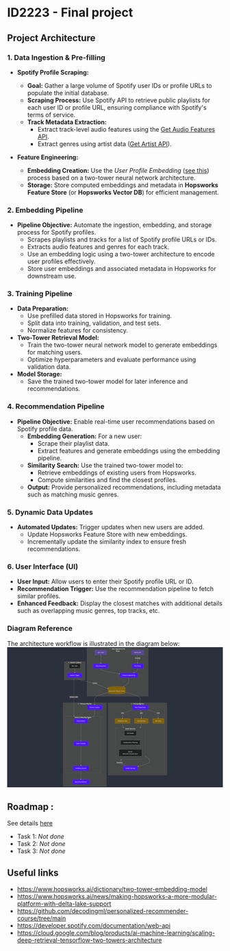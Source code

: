 # ID2223 - Final project

## Project Architecture
### **1. Data Ingestion & Pre-filling**
- **Spotify Profile Scraping:**
    - **Goal:** Gather a large volume of Spotify user IDs or profile URLs to populate the initial database.
    - **Scraping Process:** Use Spotify API to retrieve public playlists for each user ID or profile URL, ensuring compliance with Spotify's terms of service.
    - **Track Metadata Extraction:**
        - Extract track-level audio features using the [Get Audio Features API](https://developer.spotify.com/documentation/web-api/reference/get-audio-features).
        - Extract genres using artist data ([Get Artist API](https://developer.spotify.com/documentation/web-api/reference/get-an-artist)).

- **Feature Engineering:**
    - **Embedding Creation:** Use the *User Profile Embedding* ([see this](./user_profile_embedding.md)) process based on a two-tower neural network architecture.
    - **Storage:** Store computed embeddings and metadata in **Hopsworks Feature Store** (or **Hopsworks Vector DB**) for efficient management.


### **2. Embedding Pipeline**
- **Pipeline Objective:** Automate the ingestion, embedding, and storage process for Spotify profiles.
    - Scrapes playlists and tracks for a list of Spotify profile URLs or IDs.
    - Extracts audio features and genres for each track.
    - Use an embedding logic using a two-tower architecture to encode user profiles effectively.
    - Store user embeddings and associated metadata in Hopsworks for downstream use.


### **3. Training Pipeline**
- **Data Preparation:**
    - Use prefilled data stored in Hopsworks for training.
    - Split data into training, validation, and test sets.
    - Normalize features for consistency.
- **Two-Tower Retrieval Model:**
    - Train the two-tower neural network model to generate embeddings for matching users.
    - Optimize hyperparameters and evaluate performance using validation data.
- **Model Storage:**
    - Save the trained two-tower model for later inference and recommendations.

### **4. Recommendation Pipeline**
- **Pipeline Objective:** Enable real-time user recommendations based on Spotify profile data.
    - **Embedding Generation:** For a new user:
        - Scrape their playlist data.
        - Extract features and generate embeddings using the embedding pipeline.
    - **Similarity Search:** Use the trained two-tower model to:
        - Retrieve embeddings of existing users from Hopsworks.
        - Compute similarities and find the closest profiles.
    - **Output:** Provide personalized recommendations, including metadata such as matching music genres.


### **5. Dynamic Data Updates**
- **Automated Updates:** Trigger updates when new users are added.
    - Update Hopsworks Feature Store with new embeddings.
    - Incrementally update the similarity index to ensure fresh recommendations.

### **6. User Interface (UI)**
- **User Input:** Allow users to enter their Spotify profile URL or ID.
- **Recommendation Trigger:** Use the recommendation pipeline to fetch similar profiles.
- **Enhanced Feedback:** Display the closest matches with additional details such as overlapping music genres, top tracks, etc.


### **Diagram Reference**
The architecture workflow is illustrated in the diagram below:  
[![Project Architecture](./project-architecture.png)](./project-architecture.png)


## Roadmap :
See details [here](./roadmap.md)

- Task 1: _Not done_
- Task 2: _Not done_
- Task 3: _Not done_

## Useful links
- https://www.hopsworks.ai/dictionary/two-tower-embedding-model
- https://www.hopsworks.ai/news/making-hopsworks-a-more-modular-platform-with-delta-lake-support
- https://github.com/decodingml/personalized-recommender-course/tree/main
- https://developer.spotify.com/documentation/web-api
- https://cloud.google.com/blog/products/ai-machine-learning/scaling-deep-retrieval-tensorflow-two-towers-architecture